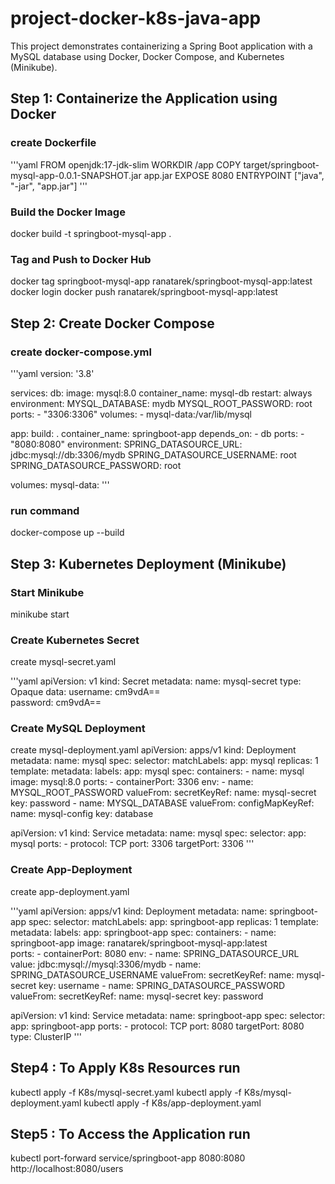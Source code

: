 # project-docker-k8s-java-app

This project demonstrates containerizing a Spring Boot application with a MySQL database using Docker, Docker Compose, and Kubernetes (Minikube).

##  Step 1: Containerize the Application using Docker

### create Dockerfile

'''yaml
FROM openjdk:17-jdk-slim
WORKDIR /app
COPY target/springboot-mysql-app-0.0.1-SNAPSHOT.jar app.jar
EXPOSE 8080
ENTRYPOINT ["java", "-jar", "app.jar"]
'''

 ### Build the Docker Image 

docker build -t springboot-mysql-app .

### Tag and Push to Docker Hub

docker tag springboot-mysql-app ranatarek/springboot-mysql-app:latest
docker login
docker push ranatarek/springboot-mysql-app:latest


## Step 2: Create Docker Compose

 ### create docker-compose.yml

'''yaml
version: '3.8'

services:
  db:
    image: mysql:8.0
    container_name: mysql-db
    restart: always
    environment:
      MYSQL_DATABASE: mydb
      MYSQL_ROOT_PASSWORD: root
    ports:
      - "3306:3306"
    volumes:
      - mysql-data:/var/lib/mysql

  app:
    build: .
    container_name: springboot-app
    depends_on:
      - db
    ports:
      - "8080:8080"
    environment:
      SPRING_DATASOURCE_URL: jdbc:mysql://db:3306/mydb
      SPRING_DATASOURCE_USERNAME: root
      SPRING_DATASOURCE_PASSWORD: root

volumes:
  mysql-data: 
  '''

### run command

docker-compose up --build


## Step 3: Kubernetes Deployment (Minikube)
 
### Start Minikube

minikube start

### Create Kubernetes Secret 

create mysql-secret.yaml

'''yaml
apiVersion: v1
kind: Secret
metadata:
  name: mysql-secret
type: Opaque
data:
  username: cm9vdA==      
  password: cm9vdA==      

### Create MySQL Deployment

create mysql-deployment.yaml
apiVersion: apps/v1
kind: Deployment
metadata:
  name: mysql
spec:
  selector:
    matchLabels:
      app: mysql
  replicas: 1
  template:
    metadata:
      labels:
        app: mysql
    spec:
      containers:
        - name: mysql
          image: mysql:8.0
          ports:
            - containerPort: 3306
          env:
            - name: MYSQL_ROOT_PASSWORD
              valueFrom:
                secretKeyRef:
                  name: mysql-secret
                  key: password
            - name: MYSQL_DATABASE
              valueFrom:
                configMapKeyRef:
                  name: mysql-config
                  key: database

apiVersion: v1
kind: Service
metadata:
  name: mysql
spec:
  selector:
    app: mysql
  ports:
    - protocol: TCP
      port: 3306
      targetPort: 3306 
      ''' 


### Create App-Deployment

create app-deployment.yaml

'''yaml
apiVersion: apps/v1
kind: Deployment
metadata:
  name: springboot-app
spec:
  selector:
    matchLabels:
      app: springboot-app
  replicas: 1
  template:
    metadata:
      labels:
        app: springboot-app
    spec:
      containers:
        - name: springboot-app
          image: ranatarek/springboot-mysql-app:latest   
          ports:
            - containerPort: 8080
          env:
            - name: SPRING_DATASOURCE_URL
              value: jdbc:mysql://mysql:3306/mydb
            - name: SPRING_DATASOURCE_USERNAME
              valueFrom:
                secretKeyRef:
                  name: mysql-secret
                  key: username
            - name: SPRING_DATASOURCE_PASSWORD
              valueFrom:
                secretKeyRef:
                  name: mysql-secret
                  key: password

apiVersion: v1
kind: Service
metadata:
  name: springboot-app
spec:
  selector:
    app: springboot-app
  ports:
    - protocol: TCP
      port: 8080
      targetPort: 8080
  type: ClusterIP
  '''


 ## Step4 : To Apply K8s Resources run

kubectl apply -f K8s/mysql-secret.yaml
kubectl apply -f K8s/mysql-deployment.yaml
kubectl apply -f K8s/app-deployment.yaml

## Step5 : To Access the Application run

 kubectl port-forward service/springboot-app 8080:8080
 http://localhost:8080/users
 











